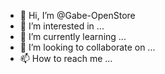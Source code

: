 - 👋 Hi, I’m @Gabe-OpenStore
- 👀 I’m interested in ...
- 🌱 I’m currently learning ...
- 💞️ I’m looking to collaborate on ...
- 📫 How to reach me ...

<!---
Gabe-OpenStore/Gabe-OpenStore is a ✨ special ✨ repository because its `README.md` (this file) appears on your GitHub profile.
You can click the Preview link to take a look at your changes.
--->
